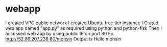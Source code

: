 # webapp
I created VPC public network
I created Ubuntu free tier instance
I Crated web app named "app.py" as required using python and python-flsk
Then I accessed web app by using public IP on port 80
Ex. http://52.66.207.236:80/mohsin   Output is
Hello mohsin
